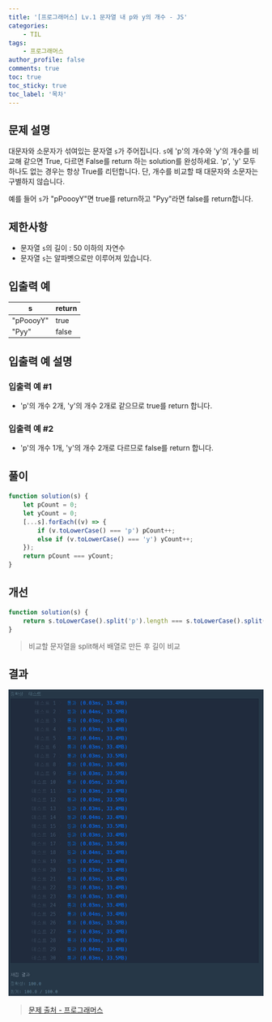 ```yaml
---
title: '[프로그래머스] Lv.1 문자열 내 p와 y의 개수 - JS'
categories:
    - TIL
tags:
    - 프로그래머스
author_profile: false
comments: true
toc: true
toc_sticky: true
toc_label: '목차'
---
```


## 문제 설명

대문자와 소문자가 섞여있는 문자열 `s`가 주어집니다. `s`에 'p'의 개수와 'y'의 개수를 비교해 같으면 True, 다르면 False를 return 하는 solution를 완성하세요. 'p', 'y' 모두 하나도 없는 경우는 항상 True를 리턴합니다. 단, 개수를 비교할 때 대문자와 소문자는 구별하지 않습니다.

예를 들어 `s`가 "pPoooyY"면 true를 return하고 "Pyy"라면 false를 return합니다.

## 제한사항

-   문자열 `s`의 길이 : 50 이하의 자연수
-   문자열 `s`는 알파벳으로만 이루어져 있습니다.

## 입출력 예

| s         | return |
| --------- | ------ |
| "pPoooyY" | true   |
| "Pyy"     | false  |

## 입출력 예 설명

### 입출력 예 #1

-   'p'의 개수 2개, 'y'의 개수 2개로 같으므로 true를 return 합니다.

### 입출력 예 #2

-   'p'의 개수 1개, 'y'의 개수 2개로 다르므로 false를 return 합니다.

## 풀이

```javascript
function solution(s) {
    let pCount = 0;
    let yCount = 0;
    [...s].forEach((v) => {
        if (v.toLowerCase() === 'p') pCount++;
        else if (v.toLowerCase() === 'y') yCount++;
    });
    return pCount === yCount;
}
```

## 개선

```javascript
function solution(s) {
    return s.toLowerCase().split('p').length === s.toLowerCase().split('y').length;
}
```

> 비교할 문자열을 split해서 배열로 만든 후 길이 비교

## 결과

![result](/assets/images/2023/08/21/algorithm-08-result.png)

> [문제 출처 - 프로그래머스](https://school.programmers.co.kr/learn/courses/30/lessons/12916)
